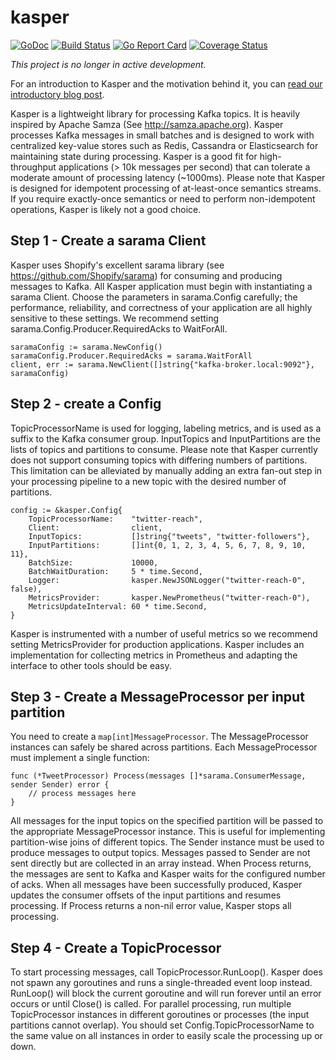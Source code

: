 kasper
======

[![GoDoc](https://godoc.org/github.com/movio/kasper?status.svg)](https://godoc.org/github.com/movio/kasper)
[![Build Status](https://travis-ci.org/movio/kasper.svg?branch=master)](https://travis-ci.org/movio/kasper)
[![Go Report Card](https://goreportcard.com/badge/github.com/movio/kasper)](https://goreportcard.com/report/github.com/movio/kasper)
[![Coverage Status](https://coveralls.io/repos/github/movio/kasper/badge.svg?branch=master)](https://coveralls.io/github/movio/kasper?branch=master)

*This project is no longer in active development.*

For an introduction to Kasper and the motivation behind it, you can [read our introductory blog post](https://movio.co/blog/Kasper-process-library/).

Kasper is a lightweight library for processing Kafka topics.
It is heavily inspired by Apache Samza (See http://samza.apache.org).
Kasper processes Kafka messages in small batches and is designed to work with centralized key-value stores such as Redis,
Cassandra or Elasticsearch for maintaining state during processing. Kasper is a good fit for high-throughput applications
(> 10k messages per second) that can tolerate a moderate amount of processing latency (~1000ms).
Please note that Kasper is designed for idempotent processing of at-least-once semantics streams.
If you require exactly-once semantics or need to perform non-idempotent operations, Kasper is likely not a good choice.

## Step 1 - Create a sarama Client

Kasper uses Shopify's excellent sarama library (see https://github.com/Shopify/sarama)
for consuming and producing messages to Kafka. All Kasper application must begin with instantiating a sarama Client.
Choose the parameters in sarama.Config carefully; the performance, reliability, and correctness
of your application are all highly sensitive to these settings.
We recommend setting sarama.Config.Producer.RequiredAcks to WaitForAll.

	saramaConfig := sarama.NewConfig()
	saramaConfig.Producer.RequiredAcks = sarama.WaitForAll
	client, err := sarama.NewClient([]string{"kafka-broker.local:9092"}, saramaConfig)

## Step 2 - create a Config

TopicProcessorName is used for logging, labeling metrics, and is used as a suffix to the Kafka consumer group.
InputTopics and InputPartitions are the lists of topics and partitions to consume.
Please note that Kasper currently does not support consuming topics with differing numbers of partitions.
This limitation can be alleviated by manually adding an extra fan-out step in your processing pipeline
to a new topic with the desired number of partitions.

	config := &kasper.Config{
		TopicProcessorName:    "twitter-reach",
		Client:                client,
		InputTopics:           []string{"tweets", "twitter-followers"},
		InputPartitions:       []int{0, 1, 2, 3, 4, 5, 6, 7, 8, 9, 10, 11},
		BatchSize:             10000,
		BatchWaitDuration:     5 * time.Second,
		Logger:                kasper.NewJSONLogger("twitter-reach-0", false),
		MetricsProvider:       kasper.NewPrometheus("twitter-reach-0"),
		MetricsUpdateInterval: 60 * time.Second,
	}

Kasper is instrumented with a number of useful metrics so we
recommend setting MetricsProvider for production applications. Kasper includes an implementation for collecting
metrics in Prometheus and adapting the interface to other tools should be easy.

## Step 3 - Create a MessageProcessor per input partition

You need to create a `map[int]MessageProcessor`. The MessageProcessor instances can safely be shared across partitions.
Each MessageProcessor must implement a single function:

	func (*TweetProcessor) Process(messages []*sarama.ConsumerMessage, sender Sender) error {
		// process messages here
	}

All messages for the input topics on the specified partition will be passed to the appropriate MessageProcessor instance.
This is useful for implementing partition-wise joins of different topics.
The Sender instance must be used to produce messages to output topics. Messages passed to Sender are not sent directly but are collected in an array instead.
When Process returns, the messages are sent to Kafka and Kasper waits for the configured number of acks.
When all messages have been successfully produced, Kasper updates the consumer offsets of the input partitions and
resumes processing. If Process returns a non-nil error value, Kasper stops all processing.

## Step 4 - Create a TopicProcessor

To start processing messages, call TopicProcessor.RunLoop(). Kasper does not spawn any goroutines and runs a single-threaded
event loop instead. RunLoop() will block the current goroutine and will run forever until an error occurs or until
Close() is called.
For parallel processing, run multiple TopicProcessor instances in different goroutines or processes
(the input partitions cannot overlap). You should set Config.TopicProcessorName to the same value on
all instances in order to easily scale the processing up or down.

